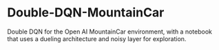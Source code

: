 # Double-DQN-MountainCar

Double DQN for the Open AI MountainCar environment, with a notebook that uses a dueling architecture and noisy layer for exploration. 
